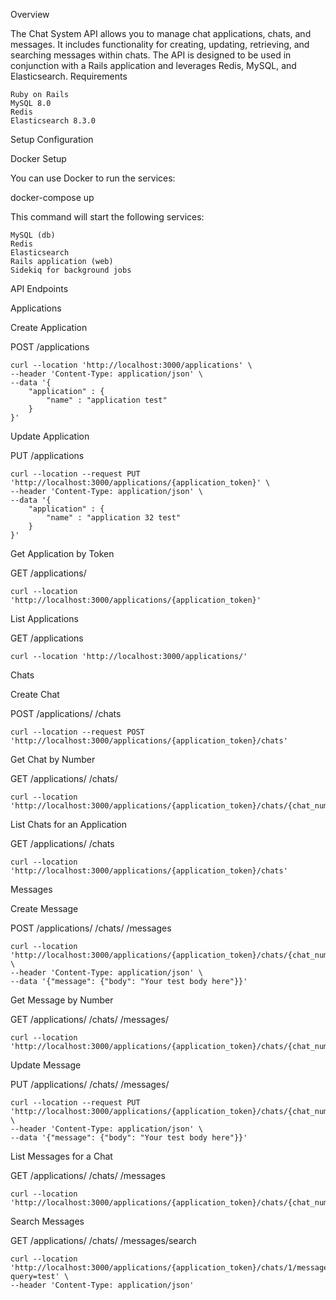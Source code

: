 Overview

The Chat System API allows you to manage chat applications, chats, and messages. It includes functionality for creating, updating, retrieving, and searching messages within chats. The API is designed to be used in conjunction with a Rails application and leverages Redis, MySQL, and Elasticsearch.
Requirements

    Ruby on Rails
    MySQL 8.0
    Redis
    Elasticsearch 8.3.0

Setup
Configuration

Docker Setup

You can use Docker to run the services:



docker-compose up

This command will start the following services:

    MySQL (db)
    Redis
    Elasticsearch
    Rails application (web)
    Sidekiq for background jobs

API Endpoints

Applications

Create Application

POST /applications

    curl --location 'http://localhost:3000/applications' \
    --header 'Content-Type: application/json' \
    --data '{
        "application" : {
            "name" : "application test"
        }
    }'

Update Application

PUT /applications

    curl --location --request PUT 'http://localhost:3000/applications/{application_token}' \
    --header 'Content-Type: application/json' \
    --data '{
        "application" : {
            "name" : "application 32 test"
        }
    }'


Get Application by Token

GET /applications/

    curl --location 'http://localhost:3000/applications/{application_token}'



List Applications

GET /applications

    curl --location 'http://localhost:3000/applications/'


Chats

Create Chat

POST /applications/
/chats

    curl --location --request POST 'http://localhost:3000/applications/{application_token}/chats'


Get Chat by Number

GET /applications/
/chats/

    curl --location 'http://localhost:3000/applications/{application_token}/chats/{chat_number}'


List Chats for an Application

GET /applications/
/chats


    curl --location 'http://localhost:3000/applications/{application_token}/chats'


Messages

Create Message

POST /applications/
/chats/
/messages


    curl --location 'http://localhost:3000/applications/{application_token}/chats/{chat_number}/messages' \
    --header 'Content-Type: application/json' \
    --data '{"message": {"body": "Your test body here"}}'


Get Message by Number

GET /applications/
/chats/
/messages/

    curl --location 'http://localhost:3000/applications/{application_token}/chats/{chat_number}/messages/{message_number}'


Update Message

PUT /applications/
/chats/
/messages/


    curl --location --request PUT 'http://localhost:3000/applications/{application_token}/chats/{chat_number}/messages/{message_number}' \
    --header 'Content-Type: application/json' \
    --data '{"message": {"body": "Your test body here"}}'


List Messages for a Chat

GET /applications/
/chats/
/messages

    curl --location 'http://localhost:3000/applications/{application_token}/chats/{chat_number}/messages/'


Search Messages

GET /applications/
/chats/
/messages/search


    curl --location 'http://localhost:3000/applications/{application_token}/chats/1/messages/search?query=test' \
    --header 'Content-Type: application/json'
